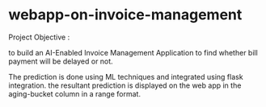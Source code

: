 # webapp-on-invoice-management

Project Objective : 

to build an AI-Enabled Invoice Management Application to find whether bill
payment will be delayed or not.

The prediction is done using ML techniques and integrated using flask integration. 
the resultant prediction is displayed on the web app in the aging-bucket column in a range format. 
